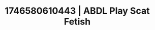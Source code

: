 ---
categories:
- Kinky dreams
- Intimate reveal
- AI-generated
- Erotic curves
- Naughty librarian
- Latex & lace
- ASMR
- Cosplay
image: /assets/images/1746580610443.jpg
layout: post
seo:
  description: Featured content with sensual ABDL Play, Scat Fetish. HD images available.
  keywords: ABDL Play, Scat Fetish
  og_image: /assets/images/1746580610443.jpg
  schema_type: VisualArtwork
tags:
- ABDL Play
- Scat Fetish
- '#1746580610443'
title: 1746580610443 | ABDL Play Scat Fetish
---